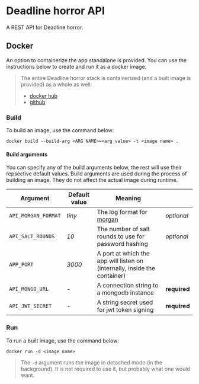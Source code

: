 # Deadline horror API

A REST API for Deadline horror.

## Docker

An option to containerize the app standalone is provided. You can use the instructions below to create and run it as a docker image.

> The entire Deadline horror stack is containerized (and a built image is provided) as a whole as well:
>
> - [docker hub](https://hub.docker.com/repository/docker/hendrychjan/deadlinehorror)
> - [github](https://github.com/hendrychjan/deadlinehorror-docker)

### Build

To build an image, use the command below:

```
docker build --build-arg <ARG NAME>=<arg value> -t <image name> .
```

#### Build arguments

You can specify any of the build arguments below, the rest will use their repsective default values. Build arguments are used during the process of building an image. They do not affect the actual image during runtime.

| Argument | Default value | Meaning |     |
| -------- | ------------- | ------- | --- |
| `API_MORGAN_FORMAT` | _tiny_ | The log format for [morgan](https://www.npmjs.com/package/morgan) | _optional_ |
| `API_SALT_ROUNDS` | _10_ | The number of salt rounds to use for password hashing | _optional_ |
| `APP_PORT` | _3000_                  | A port at which the app will listen on (internally, inside the container) |
| `API_MONGO_URL` | - | A connection string to a mongodb instance | **required** |
| `API_JWT_SECRET` | - | A string secret used for jwt token signing | **required** |

### Run

To run a built image, use the command below:

```
docker run -d <image name>
```

> The `-d` argument runs the image in detached mode (in the background). It is not required to use it, but probably what one would want.
